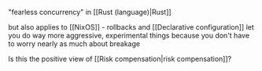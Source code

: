 "fearless concurrency" in [[Rust (language)|Rust]]

but also applies to [[NixOS]] - rollbacks and [[Declarative configuration]] let you do way more aggressive, experimental things because you don't have to worry nearly as much about breakage

Is this the positive view of [[Risk compensation|risk compensation]]?